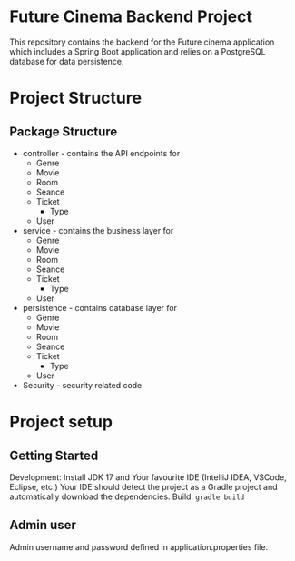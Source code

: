 # Future Cinema Backend Project

This repository contains the backend for the Future cinema application which includes a Spring Boot application and relies on a PostgreSQL database for data persistence.

# Project Structure

## Package Structure
* controller - contains the API endpoints for
    * Genre
    * Movie
    * Room
    * Seance
    * Ticket
      * Type
    * User
* service - contains the business layer for
  * Genre
  * Movie
  * Room
  * Seance
  * Ticket
    * Type
  * User
* persistence - contains database layer for
  * Genre
  * Movie
  * Room
  * Seance
  * Ticket
    * Type
  * User
* Security - security related code

# Project setup

## Getting Started
Development: Install JDK 17 and Your favourite IDE (IntelliJ IDEA, VSCode, Eclipse, etc.)
Your IDE should detect the project as a Gradle project and automatically download the dependencies.
Build: `gradle build`


## Admin user
Admin username and password defined in application.properties file.
